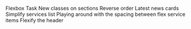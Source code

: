 Flexbox Task
New classes on sections
Reverse order Latest news cards
Simplify services list
Playing around with the spacing between flex service items 
Flexify the header